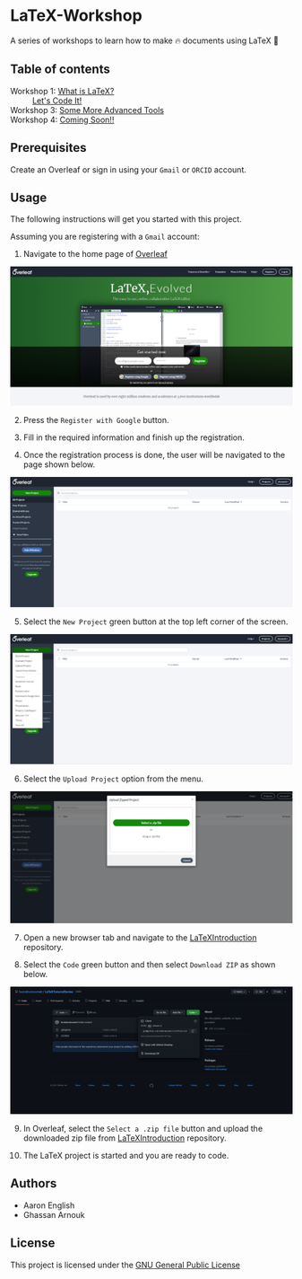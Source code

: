 # LaTeX-Workshop

A series of workshops to learn how to make :fire: documents using LaTeX :green_book: 

## Table of contents

Workshop 1: [What is LaTeX?](https://github.com/humdrumcomet/LaTeXIntroduction)\
&nbsp; &nbsp; &nbsp; &nbsp; &nbsp; [Let's Code It!](https://github.com/humdrumcomet/LaTeXCodingSession)\
Workshop 3: [Some More Advanced Tools](https://github.com/humdrumcomet/LaTeXAdvancedWorkshop)\
Workshop 4: [Coming Soon!!]()

## Prerequisites

Create an Overleaf or sign in using your `Gmail` or `ORCID` account.

## Usage

The following instructions will get you started with this project.

Assuming you are registering with a `Gmail` account:

1. Navigate to the home page of [Overleaf](https://www.overleaf.com/)

![attributes](img/overleafHomePage.png)

2. Press the `Register with Google` button.

3. Fill in the required information and finish up the registration.

4. Once the registration process is done, the user will be navigated to the page shown below.

![attributes](img/overleafProjectPage.png)

5. Select the `New Project` green button at the top left corner of the screen.

![attributes](img/overleafUploadProject.png)

6. Select the `Upload Project` option from the menu.

![attributes](img/selectazip.png)

7. Open a new browser tab and navigate to the [LaTeXIntroduction](https://github.com/humdrumcomet/LaTeXIntroduction) repository.

8. Select the `Code` green button and then select `Download ZIP` as shown below.

![attributes](img/downloadZip.png)

9. In Overleaf, select the `Select a .zip file` button and upload the downloaded zip file from [LaTeXIntroduction](https://github.com/humdrumcomet/LaTeXIntroduction) repository.

10. The LaTeX project is started and you are ready to code.

## Authors

* Aaron English
* Ghassan Arnouk

## License

This project is licensed under the [GNU General Public License](LICENSE)

[LICENSE]: https://github.com/humdrumcomet/LaTeXTutorialSeries/blob/main/LICENSE
